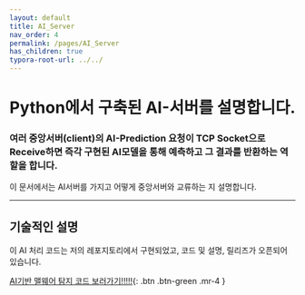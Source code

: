 ```yaml
---
layout: default
title: AI_Server
nav_order: 4
permalink: /pages/AI_Server
has_children: true
typora-root-url: ../../
---
```


# **Python에서 구축된 AI-서버를 설명합니다.**

### 여러 중앙서버(client)의 AI-Prediction 요청이 TCP Socket으로 Receive하면 즉각 구현된 AI모델을 통해 예측하고 그 결과를 반환하는 역할을 합니다.<br>



이 문서에서는 AI서버를 가지고 어떻게 중앙서버와 교류하는 지 설명합니다.



---

## 기술적인 설명<br>

이 AI 처리 코드는 저의 레포지토리에서 구현되었고, 코드 및 설명, 릴리즈가 오픈되어 있습니다. <br>

[AI기반 맬웨어 탐지 코드 보러가기!!!!!](https://github.com/lastime1650/AI_based_Malware_Detection_with_VirusTotal_and_MalwareBazaar){: .btn .btn-green .mr-4 }

